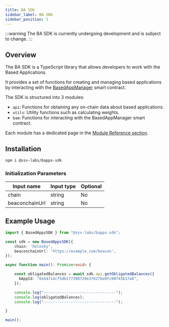 ```yaml
---
title: BA SDK
sidebar_label: BA SDK
sidebar_position: 1
---
```


:::warning
The BA SDK is currently undergoing development and is subject to change.
:::


## Overview

The BA SDK is a TypeScript library that allows developers to work with the Based Applications. 

It provides a set of functions for creating and managing based applications by interacting with the [BasedAppManager](../smart-contracts/BasedAppManager) smart contract.

The SDK is structured into 3 modules:

- `api`: Functions for obtaining any on-chain data about based applications.
- `utils`: Utility functions such as calculating weights.
- `bam`: Functions for interacting with the BasedAppManager smart contract.

Each module has a dedicated page in the [Module Reference section](./module-reference/).

## Installation

```bash
npm i @ssv-labs/bapps-sdk
```

### Initialization Parameters

| Input name | Input type | Optional |
|------------|------------|----------|
| chain | string | No |
| beaconchainUrl | string | No |

## Example Usage

```typescript
import { BasedAppsSDK } from "@ssv-labs/bapps-sdk";

const sdk = new BasedAppsSDK({
    chain: 'holesky',
    beaconchainUrl: 'https://example.com/beacon',
});

async function main(): Promise<void> {

    const obligatedBalances = await sdk.api.getObligatedBalances({
      bAppId: "0x64714cf5db177398729e37627be0fc08f43b17a6",
    });

    console.log("--------------------------------");
    console.log(obligatedBalances);
    console.log("--------------------------------");

}

main();
```